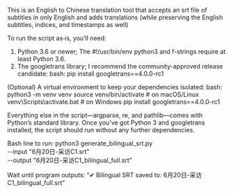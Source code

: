 This is an English to Chinese translation tool that accepts an srt file of subtitles in only English and adds translations (while preserving the English subtitles, indices, and timestamps as well)

To run the script as‐is, you’ll need:
1. Python 3.6 or newer; The #!/usr/bin/env python3 and f-strings require at least Python 3.6.
2. The googletrans library; I recommend the community-approved release candidate: bash: pip install googletrans==4.0.0-rc1

(Optional) A virtual environment to keep your dependencies isolated:
bash: python3 -m venv venv
	source venv/bin/activate     # on macOS/Linux
	venv\Scripts\activate.bat    # on Windows
  	pip install googletrans==4.0.0-rc1 

Everything else in the script—argparse, re, and pathlib—comes with Python’s standard library. Once you’ve got Python 3 and googletrans installed, the script should run without any further dependencies.

Bash line to run:
python3 generate_bilingual_srt.py \
  --input  "6月20日-采访C1.srt" \
  --output "6月20日-采访C1_bilingual_full.srt"

Wait until program outputs: “✔ Bilingual SRT saved to: 6月20日-采访C1_bilingual_full.srt”
